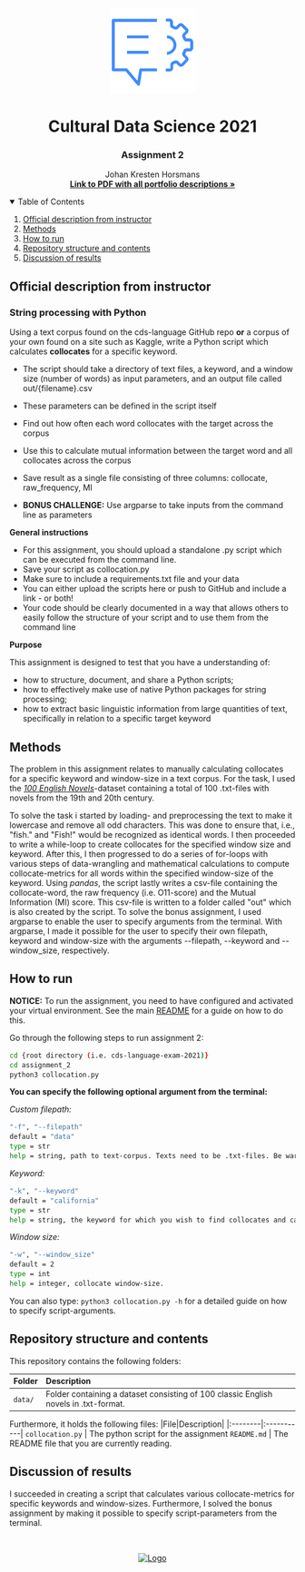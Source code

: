 <!-- PROJECT LOGO -->
<br />
<p align="center">
  <a href="https://github.com/JohanHorsmans/cds-language-exam-2021">
    <img src="../README_images/nlp2.png" alt="Logo" width="150" height="150">
  </a>
  
  <h1 align="center">Cultural Data Science 2021</h1> 
  <h3 align="center">Assignment 2</h3> 

  <p align="center">
    Johan Kresten Horsmans
    <br />
    <a href="https://github.com/JohanHorsmans/cds-visual-exam-2021/blob/main/Language_Analytics_Exam.pdf"><strong>Link to PDF with all portfolio descriptions »</strong></a>
    <br />
  </p>
</p>

<!-- TABLE OF CONTENTS -->
<details open="open">
  <summary>Table of Contents</summary>
  <ol>
    <li><a href="#official-description-from-instructor">Official description from instructor</a></li>
    <li><a href="#methods">Methods</a></li>
    <li><a href="#how-to-run">How to run</a></li>
    <li><a href="#repository-structure-and-contents">Repository structure and contents</a></li>
    <li><a href="#discussion-of-results">Discussion of results</a></li>
  </ol>
</details>

<!-- OFFICIAL DESCRIPTION FROM INSTRUCTOR -->
## Official description from instructor

### String processing with Python

Using a text corpus found on the cds-language GitHub repo __or__ a corpus of your own found on a site such as Kaggle, write a Python script which calculates __collocates__ for a specific keyword.

* The script should take a directory of text files, a keyword, and a window size (number of words) as input parameters, and an output file called out/{filename}.csv
* These parameters can be defined in the script itself
* Find out how often each word collocates with the target across the corpus
* Use this to calculate mutual information between the target word and all collocates across the corpus
* Save result as a single file consisting of three columns: collocate, raw_frequency, MI

* __BONUS CHALLENGE:__ Use argparse to take inputs from the command line as parameters

__General instructions__

* For this assignment, you should upload a standalone .py script which can be executed from the command line.
* Save your script as collocation.py
* Make sure to include a requirements.txt file and your data
* You can either upload the scripts here or push to GitHub and include a link - or both!
* Your code should be clearly documented in a way that allows others to easily follow the structure of your script and to use them from the command line

__Purpose__

This assignment is designed to test that you have a understanding of:

* how to structure, document, and share a Python scripts;
* how to effectively make use of native Python packages for string processing;
* how to extract basic linguistic information from large quantities of text, specifically in relation to a specific target keyword

<!-- METHODS -->
## Methods

The problem in this assignment relates to manually calculating collocates for a specific keyword and window-size in a text corpus. For the task, I used the [_100 English Novels_](https://github.com/computationalstylistics/100_english_novels)-dataset containing a total of 100 .txt-files with novels from the 19th and 20th century. 

To solve the task i started by loading- and preprocessing the text to make it lowercase and remove all odd characters. This was done to ensure that, i.e., "fish." and "Fish!" would be recognized as identical words. I then proceeded to write a while-loop to create collocates for the specified window size and keyword. After this, I then progressed to do a series of for-loops with various steps of data-wrangling and mathematical calculations to compute collocate-metrics for all words within the specified window-size of the keyword. Using _pandas_, the script lastly writes a csv-file containing the collocate-word, the raw frequency (i.e. O11-score) and the Mutual Information (MI) score. This csv-file is written to a folder called "out" which is also created by the script. To solve the bonus assignment, I used argparse to enable the user to specify arguments from the terminal. With argparse, I made it possible for the user to specify their own filepath, keyword and window-size with the arguments --filepath, --keyword and --window_size, respectively.

<!-- HOW TO RUN -->
## How to run

__NOTICE:__ To run the assignment, you need to have configured and activated your virtual environment. See the main [README](https://github.com/JohanHorsmans/cds-language-exam-2021/blob/main/README.md) for a guide on how to do this.

Go through the following steps to run assignment 2:
```bash
cd {root directory (i.e. cds-language-exam-2021)}
cd assignment_2
python3 collocation.py
```
__You can specify the following optional argument from the terminal:__

_Custom filepath:_
```bash
"-f", "--filepath"
default = "data"
type = str
help = string, path to text-corpus. Texts need to be .txt-files. Be wary of difference in operating systems in terms of spcifying path with "/" or "\".
```

_Keyword:_
```bash
"-k", "--keyword"
default = "california"
type = str
help = string, the keyword for which you wish to find collocates and calculate metrics.
```

_Window size:_
```bash
"-w", "--window_size"
default = 2
type = int
help = integer, collocate window-size.
```
You can also type: ```python3 collocation.py -h``` for a detailed guide on how to specify script-arguments. 

<!-- REPOSITORY STRUCTURE AND CONTENTS -->
## Repository structure and contents

This repository contains the following folders:

|Folder|Description|
|:--------|:-----------|
```data/``` | Folder containing a dataset consisting of 100 classic English novels in .txt-format.

Furthermore, it holds the following files:
|File|Description|
|:--------|:-----------|
```collocation.py``` | The python script for the assignment
```README.md``` | The README file that you are currently reading.

<!-- DISCUSSION OF RESULTS -->
## Discussion of results

I succeeded in creating a script that calculates various collocate-metrics for specific keywords and window-sizes. Furthermore, I solved the bonus assignment by making it possible to specify script-parameters from the terminal.


<br />
<p align="center">
  <a href="https://github.com/JohanHorsmans/cds-visual-exam-2021">
    <img src="../README_images/logo_au.png" alt="Logo" width="300" height="102">
  </a>
